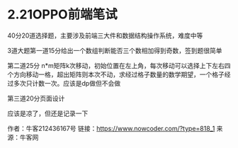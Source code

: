 # 2.21OPPO前端笔试

40分20道选择题，主要涉及前端三大件和数据结构操作系统，难度中等

3道大题第一道15分给出一个数组判断能否三个数相加得到奇数，签到题很简单

第二道25分 n*m矩阵k次移动，初始位置在左上角，每次移动可以选择上下左右四个方向移动一格，超出矩阵则本次不动，求经过格子数量的数学期望，一个格子经过多次只计数一次。应该是dp做但不会做

第三道20分页面设计

应该是凉了，但还是记录一下



作者：牛客212436167号
链接：https://www.nowcoder.com/?type=818_1
来源：牛客网